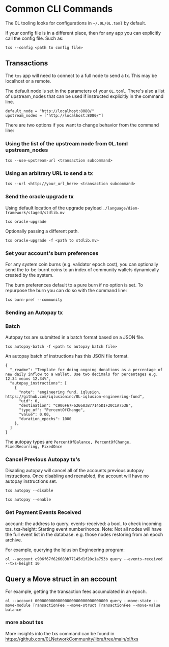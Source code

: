 # Common CLI Commands

The 0L tooling looks for configurations in `~/.0L/0L.toml` by default.

If your config file is in a different place, then for any app you can explicitly call the config file. Such as:

`txs --config <path to config file>`

## Transactions

The `txs` app will need to connect to a full node to send a tx. This may be localhost or a remote.

The default node is set in the parameters of your `0L.toml`. There's also a list of upstream_nodes that can be used if instructed explicitly in the command line.

```
default_node = "http://localhost:8080/"
upstream_nodes = ["http://localhost:8080/"]
```

There are two options if you want to change behavior from the command line:

### Using the list of the upstream node from 0L.toml upstream_nodes
```
txs --use-upstream-url <transaction subcommand>
```

### Using an arbitrary URL to send a tx
```
txs --url <http://your_url_here> <transaction subcommand>
```

### Send the oracle upgrade tx

Using default location of the upgrade payload `./language/diem-framework/staged/stdlib.mv`
```
txs oracle-upgrade
```

Optionally passing a different path.
```
txs oracle-upgrade -f <path to stdlib.mv>
```

### Set your account's burn preferences

For any system coin burns (e.g. validator epoch cost), you can optionally send the to-be-burnt coins to an index of community wallets dynamically created by the system.

The burn preferences default to a pure burn if no option is set. To repurpose the burn you can do so with the command line:

```
txs burn-pref --community
```

### Sending an Autopay tx

### Batch

Autopay txs are submitted in a batch format based on a JSON file.

```
txs autopay-batch -f <path to autopay batch file>
```

An autopay batch of instructions has this JSON file format.
```
{
  "_readme": "Template for doing ongoing donations as a percentage of new daily inflow to a wallet. Use two decimals for percentages e.g. 12.34 means 12.34%",
  "autopay_instructions": [
    {
      "note": "engineering fund, iqlusion, https://github.com/iqlusioninc/0L-iqlusion-engineering-fund",
      "uid": 0,
      "destination": "C906F67F626683B77145D1F20C1A753B",
      "type_of": "PercentOfChange",
      "value": 0.00,
      "duration_epochs": 1000
    },
  ]
}

```

The autopay types are `PercentOfBalance, PercentOfChange, FixedRecurring, FixedOnce`

### Cancel Previous Autopay tx's

Disabling autopay will cancel all of the accounts previous autopay instructions. Once disabling and reenabled, the account will have no autopay instructions set.

```
txs autopay --disable
```

```
txs autopay --enable
```
### Get Payment Events Received
account: the address to query.
events-received: a bool, to check incoming txs.
txs-height: Starting event number/nonce. Note: Not all nodes will have the full event list in the database. e.g. those nodes restoring from an epoch archive.

For example, querying the Iqlusion Engineering program:
```
ol --account c906f67f626683b77145d1f20c1a753b query --events-received --txs-height 10
```

## Query a Move struct in an account

For example, getting the transaction fees accumulated in an epoch.
```
ol --account 00000000000000000000000000000000 query --move-state --move-module TransactionFee --move-struct TransactionFee --move-value balance
```

### more about txs

More insights into the txs command can be found in
https://github.com/0LNetworkCommunity/libra/tree/main/ol/txs
